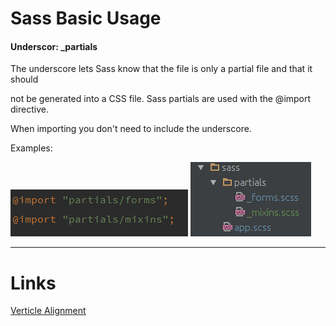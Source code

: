 # Sass Basic Usage

#### Underscor: _partials
The underscore lets Sass know that the file is only a partial file and that it should 

not be generated into a CSS file. Sass partials are used with the @import directive.

When importing you don't need to include the underscore.

Examples:

<img src="sass_partials_code.png" alt="Partials Example">

<img src="sass_partials.png" alt="Partials Example">

---
# Links
[Verticle Alignment](http://codepen.io/hced/pen/FbdqC/)






